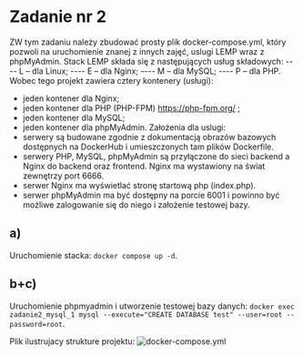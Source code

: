 # Zadanie nr 2

ZW tym zadaniu należy zbudować prosty plik docker-compose.yml, który
pozwoli na uruchomienie znanej z innych zajęć, uslugi LEMP wraz z phpMyAdmin. Stack
LEMP składa się z następujących usług składowych: 
---- L – dla Linux; 
---- E – dla Nginx; 
---- M – dla MySQL; 
---- P – dla PHP. 
Wobec tego projekt zawiera cztery kontenery (usługi): 
- jeden kontener dla Nginx; 
- jeden kontener dla PHP (PHP-FPM) https://php-fpm.org/ ; 
- jeden kontener dla MySQL; 
- jeden kontener dla phpMyAdmin. 
Założenia dla uslugi:
- serwery są budowane zgodnie z dokumentacją obrazów bazowych dostępnych na
DockerHub i umieszczonych tam plików Dockerfile.
- serwery PHP, MySQL, phpMyAdmin są przyłączone do sieci backend a Nginx do
backend oraz frontend. Nginx ma wystawiony na świat zewnętrzy port 6666.
- serwer Nginx ma wyświetlać stronę startową php (index.php).
- serwer phpMyAdmin ma być dostępny na porcie 6001 i powinno być możliwe
zalogowanie się do niego i założenie testowej bazy.

## a)
Uruchomienie stacka: `docker compose up -d`.

## b+c)
Uruchomienie phpmyadmin i utworzenie testowej bazy danych: `docker exec zadanie2_mysql_1 mysql --execute="CREATE DATABASE test" --user=root --password=root`.

Plik ilustrujacy strukture projektu: 
![docker-compose.yml](https://github.com/bezqyczekpl/BazaDanych/docker-compose.png?raw=true)
